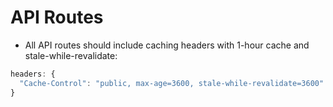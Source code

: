 # API Routes

- All API routes should include caching headers with 1-hour cache and stale-while-revalidate:

```typescript
headers: {
  "Cache-Control": "public, max-age=3600, stale-while-revalidate=3600"
}
```
